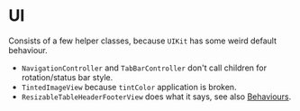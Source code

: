 # UI

Consists of a few helper classes, because `UIKit` has some weird default behaviour.

- `NavigationController` and `TabBarController` don't call children for rotation/status bar style.
- `TintedImageView` because `tintColor` application is broken.
- `ResizableTableHeaderFooterView` does what it says, see also [Behaviours](Behaviours.md).
